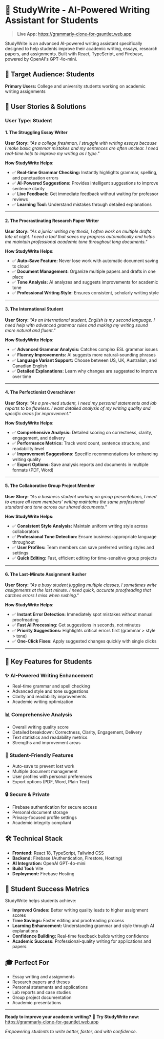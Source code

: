# 📝 StudyWrite - AI-Powered Writing Assistant for Students

> **Live App:** https://grammarly-clone-for-gauntlet.web.app

StudyWrite is an advanced AI-powered writing assistant specifically designed to help students improve their academic writing, essays, research papers, and assignments. Built with React, TypeScript, and Firebase, powered by OpenAI's GPT-4o-mini.

## 🎯 Target Audience: Students

**Primary Users:** College and university students working on academic writing assignments

## 📖 User Stories & Solutions

### User Type: Student

#### 1. **The Struggling Essay Writer**
**User Story:** *"As a college freshman, I struggle with writing essays because I make basic grammar mistakes and my sentences are often unclear. I need real-time help to improve my writing as I type."*

**How StudyWrite Helps:**
- ✅ **Real-time Grammar Checking:** Instantly highlights grammar, spelling, and punctuation errors
- ✅ **AI-Powered Suggestions:** Provides intelligent suggestions to improve sentence clarity
- ✅ **Live Feedback:** Get immediate feedback without waiting for professor reviews
- ✅ **Learning Tool:** Understand mistakes through detailed explanations

---

#### 2. **The Procrastinating Research Paper Writer**
**User Story:** *"As a junior writing my thesis, I often work on multiple drafts late at night. I need a tool that saves my progress automatically and helps me maintain professional academic tone throughout long documents."*

**How StudyWrite Helps:**
- ✅ **Auto-Save Feature:** Never lose work with automatic document saving to cloud
- ✅ **Document Management:** Organize multiple papers and drafts in one place
- ✅ **Tone Analysis:** AI analyzes and suggests improvements for academic tone
- ✅ **Professional Writing Style:** Ensures consistent, scholarly writing style

---

#### 3. **The International Student**
**User Story:** *"As an international student, English is my second language. I need help with advanced grammar rules and making my writing sound more natural and fluent."*

**How StudyWrite Helps:**
- ✅ **Advanced Grammar Analysis:** Catches complex ESL grammar issues
- ✅ **Fluency Improvements:** AI suggests more natural-sounding phrases
- ✅ **Language Variant Support:** Choose between US, UK, Australian, and Canadian English
- ✅ **Detailed Explanations:** Learn why changes are suggested to improve over time

---

#### 4. **The Perfectionist Overachiever**
**User Story:** *"As a pre-med student, I need my personal statements and lab reports to be flawless. I want detailed analysis of my writing quality and specific areas for improvement."*

**How StudyWrite Helps:**
- ✅ **Comprehensive Analysis:** Detailed scoring on correctness, clarity, engagement, and delivery
- ✅ **Performance Metrics:** Track word count, sentence structure, and readability level
- ✅ **Improvement Suggestions:** Specific recommendations for enhancing writing quality
- ✅ **Export Options:** Save analysis reports and documents in multiple formats (PDF, Word)

---

#### 5. **The Collaborative Group Project Member**
**User Story:** *"As a business student working on group presentations, I need to ensure all team members' writing maintains the same professional standard and tone across our shared documents."*

**How StudyWrite Helps:**
- ✅ **Consistent Style Analysis:** Maintain uniform writing style across collaborators
- ✅ **Professional Tone Detection:** Ensure business-appropriate language throughout
- ✅ **User Profiles:** Team members can save preferred writing styles and settings
- ✅ **Quick Editing:** Fast, efficient editing for time-sensitive group projects

---

#### 6. **The Last-Minute Assignment Rusher**
**User Story:** *"As a busy student juggling multiple classes, I sometimes write assignments at the last minute. I need quick, accurate proofreading that catches errors I miss when rushing."*

**How StudyWrite Helps:**
- ✅ **Instant Error Detection:** Immediately spot mistakes without manual proofreading
- ✅ **Fast AI Processing:** Get suggestions in seconds, not minutes
- ✅ **Priority Suggestions:** Highlights critical errors first (grammar > style > tone)
- ✅ **One-Click Fixes:** Apply suggested changes quickly with single clicks

---

## 🚀 Key Features for Students

### ✨ **AI-Powered Writing Enhancement**
- Real-time grammar and spell checking
- Advanced style and tone suggestions
- Clarity and readability improvements
- Academic writing optimization

### 📊 **Comprehensive Analysis**
- Overall writing quality score
- Detailed breakdown: Correctness, Clarity, Engagement, Delivery
- Text statistics and readability metrics
- Strengths and improvement areas

### 💾 **Student-Friendly Features**
- Auto-save to prevent lost work
- Multiple document management
- User profiles with personal preferences
- Export options (PDF, Word, Plain Text)

### 🔒 **Secure & Private**
- Firebase authentication for secure access
- Personal document storage
- Privacy-focused profile settings
- Academic integrity compliant

## 🛠️ Technical Stack

- **Frontend:** React 18, TypeScript, Tailwind CSS
- **Backend:** Firebase (Authentication, Firestore, Hosting)
- **AI Integration:** OpenAI GPT-4o-mini
- **Build Tool:** Vite
- **Deployment:** Firebase Hosting

## 🌟 Student Success Metrics

StudyWrite helps students achieve:
- **Improved Grades:** Better writing quality leads to higher assignment scores
- **Time Savings:** Faster editing and proofreading process
- **Learning Enhancement:** Understanding grammar and style through AI explanations
- **Confidence Building:** Real-time feedback builds writing confidence
- **Academic Success:** Professional-quality writing for applications and papers

## 🎓 Perfect For

- Essay writing and assignments
- Research papers and theses
- Personal statements and applications
- Lab reports and case studies
- Group project documentation
- Academic presentations

---

**Ready to improve your academic writing?** 
🚀 **Try StudyWrite now:** https://grammarly-clone-for-gauntlet.web.app

*Empowering students to write better, faster, and with confidence.*
